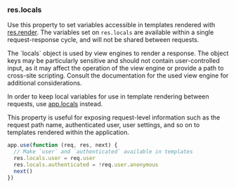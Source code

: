 <h3 id='res.locals'>res.locals</h3>

Use this property to set variables accessible in templates rendered with [res.render](#res.render).
The variables set on `res.locals` are available within a single request-response cycle, and will not
be shared between requests.

<div class="doc-box doc-warn" markdown="1">
The `locals` object is used by view engines to render a response. The object
keys may be particularly sensitive and should not contain user-controlled
input, as it may affect the operation of the view engine or provide a path to
cross-site scripting. Consult the documentation for the used view engine for
additional considerations.
</div>

In order to keep local variables for use in template rendering between requests, use
[app.locals](#app.locals) instead.

This property is useful for exposing request-level information such as the request path name,
authenticated user, user settings, and so on to templates rendered within the application.

```js
app.use(function (req, res, next) {
  // Make `user` and `authenticated` available in templates
  res.locals.user = req.user
  res.locals.authenticated = !req.user.anonymous
  next()
})
```
